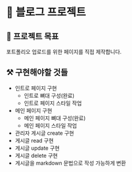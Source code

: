# 🎨 블로그 프로젝트

## 🎯 프로젝트 목표

포트폴리오 업로드를 위한 페이지를 직접 제작합니다.

## ⚒ 구현해야할 것들

- 인트로 페이지 구현
  - 인트로 뼈대 구성(완료)
  - 인트로 페이지 스타일 작업
- 메인 페이지 구현
  - 메인 페이지 뼈대 구성(완료)
  - 메인 페이지 스타일 작업
- 관리자 게시글 create 구현
- 게시글 read 구현
- 게시글 update 구현
- 게시글 delete 구현
- 게시글을 markdown 문법으로 작성 가능하게 변환